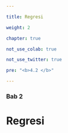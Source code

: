 ```yaml
---

title: Regresi

weight: 2

chapter: true

not_use_colab: true

not_use_twitter: true

pre: "<b>4.2 </b>"

---
```


### Bab 2



# Regresi